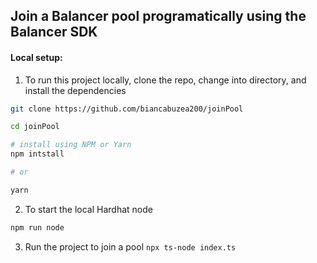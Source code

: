 ## Join a Balancer pool programatically using the Balancer SDK

#### Local setup:

1. To run this project locally, clone the repo, change into directory, and install the dependencies

```sh
git clone https://github.com/biancabuzea200/joinPool

cd joinPool

# install using NPM or Yarn
npm intstall

# or

yarn
```

2. To start the local Hardhat node

```sh
npm run node
```

3. Run the project to join a pool 
```npx ts-node index.ts```

